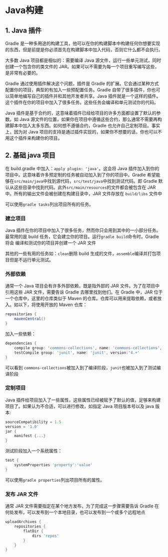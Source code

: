 # Java构建

## 1. Java 插件

Gradle 是一种多用途的构建工具，他可以在你的构建脚本中构建任何你想要实现的东西，但是前提是你必须首先在构建脚本中加入代码，否则它什么都不会执行。

大多数 Java 项目都是相似的：需要编译 Java 源文件，运行一些单元测试，同时创建一个包含你的类文件的 JAR。如果可以不需要为每一个项目重写编写这些，是非常有必要的。

Gradle 通过使用插件解决这个问题，插件是 Gradle 的扩展。它会通过某种方式配置你的项目，典型的有加入一些预配置任务。Gradle 自带了很多插件，你也可以简单地编写自己的插件并和其他开发者共享。Java 插件就是一个这样的插件。这个插件在你的项目中加入了很多任务。这些任务会编译和单元测试你的代码。

Java 插件是基于合约的，这意味着插件已经给项目的许多方面都设置了默认的参数。如 Java 源文件的位置，如果你在项目中遵循这些合约，那么通常不需要再构建脚本中加入太多东西。如何想不遵循合约，Gradle 也允许自己定制项目。事实上，因为对 Java 项目的支持是通过插件实现的，如果你不想要的话，你也可以不用这个插件来构建你的项目。

## 2. 基础 java 项目

在 build.gradle 中加入：`apply plugin: 'java'`。这会将 Java 插件加入到你的项目中。这意味着许多预定制的任务被自动加入到了你的项目中。Gradle 希望能够在`src/main/java`中找到源代码，`src/test/java`中找到测试代码。即 Gradle 默认从这些目录中找到代码。此外`src/main/resources`的文件都会被包含在 JAR 中。所有的输出文件会被创建在构建目录中，JAR 文件存放在 `build/libs` 文件中

可以使用`gradle tasks`列出项目所有的任务。

### 建立项目

Java 插件在你的项目中加入了很多任务，然而你只会用到其中的一小部分任务。最常用的是 build 任务，它会建立你的项目。运行`gradle build`命令时，Gradle 将会 编译和测试你的项目并创建一个 JAR 文件

其他的一些有用的任务如：`clean`删除 build 生成的文件，`assemble`编译并打包项目但是不运行单元测试。

### 外部依赖

通常一个 Java 项目会有许多外部依赖，既是指外部的 JAR 文件。为了在项目中引用这些 JAR 文件，需要告诉 Gradle 去哪里找到他们。在 Gradle 中，JAR 位于一个仓库中，这里的仓库类似于 Maven 的仓库。仓库可以用来提取依赖，或者放入。如以下，将使用开放的 Maven 仓库：
```gradle
repositories {
    mavenCentral() 
}
```
加入一些依赖：
```gradle
dependencies {
    compile group: 'commons-collections', name: 'commons-collections', version: '3.2',
    testCompile group: 'junit', name: 'junit', version:'4.+'
}
```

可以看到 `commons-collections`被加入到了编译阶段，`junit`也被加入到了测试编译阶段

### 定制项目

Java 插件给项目加入了一些属性，这些属性已经被赋予了默认的值，足够来构建项目了。如果认为不合适，可以进行修改，如指定 Java 项目版本号以及 java 版本:
```gradle
sourceCompatibility = 1.5
version = '1.0'
jar {
    manifest {...}
}
```

测试阶段加入一个系统属性：
```gradle
test {
    systemProperties 'property':'value'
}
```

可以使用`gradle properties`列出项目所有的属性。

### 发布 JAR 文件

通常 JAR 文件需要指定在某个地方发布，为了完成这一步骤需要告诉 Gradle 在何处发布，可以发布到一个本地目录，也可以发布到一个或多个远程地点

```gradle
uploadArchives {
    repositories {
        flatDir {
            dirs 'repos'
        }
    }
}
```

